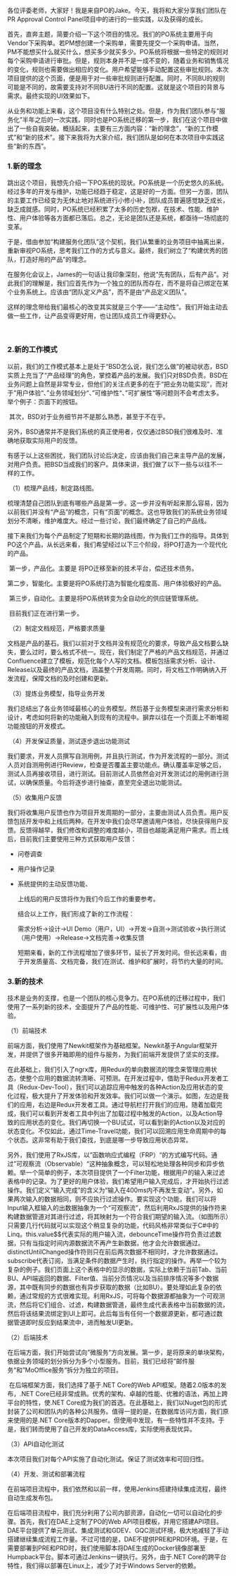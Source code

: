 ​	各位评委老师，大家好！我是来自PO的Jake。今天，我将和大家分享我们团队在PR Approval Control Panel项目中的进行的一些实践，以及获得的成长。

​	首先，直奔主题，简要介绍一下这个项目的情况。我们的PO系统主要用于向Vendor下采购单。若PM想创建一个采购单，需要先提交一个采购申请。当然，PM不能想买什么就买什么，想买多少就买多少。PO系统将根据一些特定的规则对每个采购申请进行审批。但是，规则本身并不是一成不变的，随着业务和销售情况的变化，规则也需要做出相应的变化。用户希望能够手动配置这些审批规则。本次项目提供的这个页面，便是用于对一些审批规则进行配置。同时，不同BU的规则可能是不同的，故需要支持对不同BU进行不同的配置。这就是这个项目的背景与需求。最终实现的UI效果如下。

​	从业务和功能上来看，这个项目没有什么特别之处。但是，作为我们团队参与“服务化”半年之后的一次实践，同时也是PO系统迁移的第一步，我们在这个项目中做出了一些自我突破。概括起来，主要有三方面内容：“新的理念”，“新的工作模式”和“新的技术”。接下来我将为大家介绍，我们团队是如何在本次项目中实践这些“新的东西”。

### 1.新的理念

​	跳出这个项目，我想先介绍一下PO系统的现状。PO系统是一个历史悠久的系统。经过多年的开发与维护，功能已经趋于稳定，这是好的一方面。但另一方面，团队的主要工作已经变为无休止地对系统进行小修小补，团队成员普遍感觉缺乏成长，缺乏成就感。同时，PO系统已经积累了太多的历史包袱，在技术、性能、维护性、用户体验等各方面都已落后。总之，无论是团队还是系统，都亟待一场彻底的变革。

​	于是，借由参加“构建服务化团队”这个契机，我们从繁重的业务项目中抽离出来，重新审视PO系统，思考我们工作的方式与意义。最终，我们树立了“构建优秀的团队，打造好用的产品”的理念。

​	在服务化会议上，James的一句话让我印象深刻，他说“先有团队，后有产品”。对此我们的理解是，我们应首先作为一个独立的团队而存在，而不是将自己绑定在某个业务系统上。应该由“团队定义产品”，而不是由“产品定义团队”。

​	这样的理念带给我们最核心的改变其实就是三个字——“主动性”。我们开始主动去做一些工作，让产品变得更好用，也让团队成员工作得更舒心。

​	

### 2.新的工作模式

​	以前，我们的工作模式基本上是处于“BSD怎么说，我们怎么做”的被动状态，BSD实质上充当了“产品经理”的角色，掌控着产品的发展。我们只对BSD负责。BSD在业务问题上自然是非常专业，但他们的关注点更多的在于“把业务功能实现”，而对于”用户体验“、”业务领域划分“、”可维护性“、”可扩展性“等问题则不会考虑太多。举个例子：页面下的按钮。

​	其次，BSD对于业务细节并不是那么熟悉，甚至于不在乎。

​	另外，BSD通常并不是我们系统的真正使用者，仅仅通过BSD我们很难及时、准确地获取实际用户的反馈。

​	有感于以上这些困扰，我们团队讨论后决定，应该由我们自己来主导产品的发展，对用户负责。把BSD当成我们的客户。具体来讲，我们做了以下一些与以往不一样的工作。

​	（1）梳理产品线，制定路线图。

​	梳理清楚自己团队到底有哪些产品是第一步。这一步并没有听起来那么容易，因为以前我们并没有“产品”的概念，只有“页面”的概念。这也导致我们的系统业务领域划分不清晰，维护难度大。经过一些讨论，我们最终确定了自己的产品线。

​	接下来我们为每个产品制定了短期和长期的路线图，作为我们工作的指导。具体到PO这个产品，从长远来看，我们希望经过以下三个阶段，将PO打造为一个现代化的产品。

​	第一步，产品化。主要是  将PO迁移至新的技术平台，偿还技术债务。

​	第二步，智能化。主要是将PO系统打造为智能化程度高、用户体验极好的产品。

​	第三步，自动化。主要是将PO系统转变为全自动化的供应链管理系统。

​	目前我们正在进行第一步。

​	（2）制定文档规范，严格要求质量

​	文档是产品的基石。我们以前对于文档并没有规范化的要求，导致产品文档要么缺失，要么过时，要么格式不统一。现在，我们制定了严格的产品文档规范，并通过Confluence建立了模板，规范化每个人写的文档。模板包括需求分析、设计、Release以及最终的产品文档，涵盖整个开发周期。同时，将文档工作明确纳入开发流程，保障文档的及时创建和更新。

​	（3）提炼业务模型，指导业务开发

​	我们总结出了各业务领域最核心的业务模型。然后基于业务模型来进行需求分析和设计，考虑如何将新的功能融入到现有的流程中。摒弃以往在一个页面上不断堆砌功能按钮的开发模式。

​	（4）开发保证质量，测试逐步退出功能测试

​	我们要求，开发人员撰写自测用例，并且执行测试，作为开发流程的一部分。测试人员对自测用例进行Review，检查是否覆盖主要功能点。确认覆盖率足够之后，测试人员再接收项目，进行测试。目前测试人员依然会对开发测试过的用例进行测试，以确保质量。今后将逐步进行抽查，直至完全退出功能测试。

​	（5）收集用户反馈

​	我们将收集用户反馈也作为项目开发周期的一部分，主要由测试人员负责。用户反馈包括开发中和上线后两种。在开发中我们会尽早邀请用户体验，尽快获得用户反馈。反馈得越早，我们修改和调整的难度越小，项目也越能满足用户需求。而上线后，目前我们主要使用三种方式获取用户反馈：

* 问卷调查

* 用户操作记录

* 系统提供的主动反馈功能、

  上线后的用户反馈将作为我们今后工作的重要参考。

  结合以上工作，我们形成了新的工作流程：

  需求分析->设计->UI Demo（用户，UI）->开发->自测->测试验收->执行测试（用户使用）->Release->文档完善->收集反馈

  短期来看，新的工作流程增加了很多环节，延长了开发时间。但长远来看，由于开发质量高、文档完备，我们在测试、维护和扩展时，将节约大量的时间。

### 3.新的技术

​	技术是业务的支撑，也是一个团队的核心竞争力。在PO系统的迁移过程中，我们使用了一系列新的技术，全面提升了产品的性能、可维护性、可扩展性以及用户体验。

（1）前端技术

​	前端方面，我们使用了Newkit框架作为基础框架。Newkit基于Angular框架开发，并提供了很多开箱即用的组件与服务，为我们前端开发提供了坚实的支撑。

​	在此基础上，我们引入了ngrx库，用Redux的单向数据流的理念来管理应用状态，使整个应用的数据流转清晰、可预测。在开发过程中，借助于Redux开发者工具（Redux-Dev-Tool），我们可以追踪应用中触发的各种Action及应用状态的变化过程，极大提升了开发体验和开发效率。我们可以做一个演示。如图，左边是我们的应用，右边是Redux开发者工具。通过导航栏打开我们的应用。随着加载完成，我们可以看到开发者工具中列出了加载过程中触发的Action，以及Action导致的应用状态的变化。我们再切换一个BU试试，可以看到新的Action以及对应的状态变化。不仅如此，通过Time-Travel功能，我们可以回溯应用生命周期中的每个状态。这非常有助于我们查找，到底是哪一步导致应用状态异常。

​	另外，我们使用了RxJS库，以”函数响应式编程（FRP）“的方式编写代码。通过”可观察流（Observable）“这种抽象概念，可以轻松地处理各种同步和异步依赖。举一个简单的例子，本次项目提供了一个Filter功能，根据用户的输入来过滤表格中的记录。为了更好的用户体验，我们希望用户输入完成后，才开始执行过滤操作。我们定义“输入完成”的含义为“输入在400ms内不再发生变动”。另外，如果两次输入的数据相同，则不应执行过滤操作。要实现这个功能，我们可以将Input输入框输入的出数据抽象为一个“可观察流”，然后利用RxJS提供的操作符来构建数据管道对其进行过滤，将其映射为一个符合我们期望的输入流。（如图所示）只需要几行代码就可以实现这个稍显复杂的功能，代码风格非常类似于C#中的Linq。this.value$$代表实际的用户输入流，debounceTime操作符负责过滤数据，只有当指定时间内源数据流不再产生新数据，他才会允许数据通过。distinctUntilChanged操作符则只在前后两次数据不相同时，才允许数据通过。subscribe代表订阅，当满足条件的数据产生时，执行指定的操作。再举一个较为复杂的例子。我们页面上这个表格中的显示的数据，实际上依赖于当前Tab、当前BU、API端返回的数据、Filter值、当前分页情况以及当前排序情况等多个数据源，其中既有同步的数据也有异步获取的数据（比如BU）。要处理如此复杂的依赖，通过常规的方式很难实现。利用RxJS，可将每个数据源都抽象为一个可观测流，然后将它们组合、过滤，构建数据管道，最终生成代表表格中当前数据的流，然后将该结果流绑定到UI上即可。此后每当有任何一个数据源更新，都可通过数据管道即时反应到结果流中，进而触发UI更新。

（2）后端技术

​	在后端方面，我们开始尝试向”微服务“方向发展。第一步，是将原来的单块架构，依据业务领域的划分拆分为多个小型服务。目前，我们已经将”邮件服务“和”MoOffice服务“拆分为独立的项目。

​	在后端框架方面，我们选择了基于.NET Core的Web API框架。随着2.0版本的发布，.NET Core已经非常成熟。优秀的架构、卓越的性能、优雅的语法，再加上跨平台的特性，使.NET Core成为我们的首选。在此基础上，我们以Nuget包的形式封装了公司和团队内的各种公共服务。值得一提的是，在数据库访问方面，我们原来使用的是.NET Core版本的Dapper。但使用中发现，有一些特性并不支持。于是，我们转而使用了自己开发的DataAccess库，实际使用表现优异。

（3）API自动化测试

​	本次项目我们对每个API实施了自动化测试。保证了测试效率和可回归性。

（4）开发、测试和部署流程

​	在前端项目流程中，我们依然和以前一样，使用Jenkins搭建持续集成流程，最终自动生成发布包。

​	在后端项目流程中，我们充分利用了公司内部资源，自动化一切可以自动化的步骤。首先，我们在DAE上定制了PO的Web API项目模板，并用它搭建API项目。DAE平台提供了单元测试、集成测试和GDEV、GQC测试环境，极大地减轻了手动搭建继续集成流程工作量。不过可惜的是，DAE不提供PRE和PRD环境。于是，在需要部署到PRE和PRD时，我们使用脚本将DAE生成的Docker镜像部署至Humpback平台。脚本可通过Jenkins一键执行。另外，由于.NET Core的跨平台特性，我们得以部署在Linux上，减少了对于Windows Server的依赖。

​	







